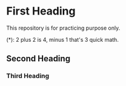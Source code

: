 # First Heading

This repository is for practicing purpose only.

(*): 2 plus 2 is 4, minus 1 that's 3 quick math.

## Second Heading
### Third Heading
